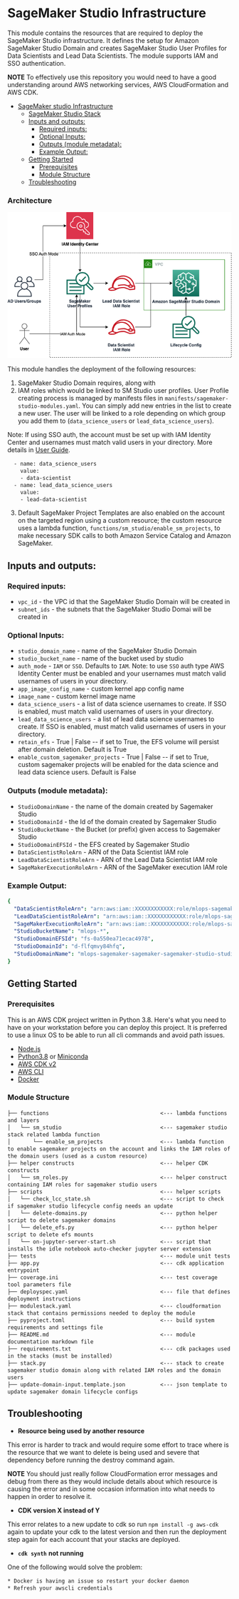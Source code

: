# SageMaker Studio Infrastructure

This module contains the resources that are required to deploy the SageMaker Studio infrastructure. It defines the setup for Amazon SageMaker Studio Domain and creates SageMaker Studio User Profiles for Data Scientists and Lead Data Scientists. The module supports IAM and SSO authentication.

**NOTE** To effectively use this repository you would need to have a good understanding around AWS networking services, AWS CloudFormation and AWS CDK.
- [SageMaker studio Infrastructure](#sagemaker-studio-infrastructure)
    - [SageMaker Studio Stack](#sagemaker-studio-stack)
  - [Inputs and outputs:](#inputs-and-outputs)
    - [Required inputs:](#required-inputs)
    - [Optional Inputs:](#optional-inputs)
    - [Outputs (module metadata):](#outputs-module-metadata)
    - [Example Output:](#example-output)
  - [Getting Started](#getting-started)
    - [Prerequisites](#prerequisites)
    - [Module Structure](#module-structure)
  - [Troubleshooting](#troubleshooting)

### Architecture

![SageMaker Studio Module Architecture](docs/_static/sagemaker-studio-module-architecture.png "SageMaker Studio Module Architecture")

This module handles the deployment of the following resources:

1. SageMaker Studio Domain requires, along with
2. IAM roles which would be linked to SM Studio user profiles. User Profile creating process is managed by manifests files in `manifests/sagemaker-studio-modules.yaml`. You can simply add new entries in the list to create a new user. The user will be linked to a role depending on which group you add them to (`data_science_users` or `lead_data_science_users`).

Note: If using SSO auth, the account must be set up with IAM Identity Center and usernames must match valid users in your directory. More details in [User Guide](https://docs.aws.amazon.com/sagemaker/latest/dg/onboard-sso-users.html).

```
  - name: data_science_users
    value:
    - data-scientist
  - name: lead_data_science_users
    value:
    - lead-data-scientist
```

3. Default SageMaker Project Templates are also enabled on the account on the targeted region using a custom resource; the custom resource uses a lambda function, `functions/sm_studio/enable_sm_projects`, to make necessary SDK calls to both Amazon Service Catalog and Amazon SageMaker.

## Inputs and outputs:
### Required inputs:
  - `vpc_id` - the VPC id that the SageMaker Studio Domain will be created in
  - `subnet_ids` - the subnets that the SageMaker Studio Domai will be created in
### Optional Inputs:
  - `studio_domain_name` - name of the SageMaker Studio Domain
  - `studio_bucket_name` - name of the bucket used by studio
  - `auth_mode` - `IAM` or `SSO`. Defaults to `IAM`. Note: to use `SSO` auth type AWS Identity Center must be enabled and your usernames must match valid usernames of users in your directory.
  - `app_image_config_name` - custom kernel app config name
  - `image_name` - custom kernel image name
  - `data_science_users` - a list of data science usernames to create. If SSO is enabled, must match valid usernames of users in your directory.
  - `lead_data_science_users` - a list of lead data science usernames to create. If SSO is enabled, must match valid usernames of users in your directory.
  - `retain_efs` - True | False -- if set to True, the EFS volume will persist after domain deletion.  Default is True
  - `enable_custom_sagemaker_projects` - True | False -- if set to True, custom sagemaker projects will be enabled for the data science and lead data science users.  Default is False

### Outputs (module metadata):
  - `StudioDomainName` - the name of the domain created by Sagemaker Studio
  - `StudioDomainId` - the Id of the domain created by Sagemaker Studio
  - `StudioBucketName` - the Bucket (or prefix) given access to Sagemaker Studio
  - `StudioDomainEFSId` - the EFS created by Sagemaker Studio
  - `DataScientistRoleArn` - ARN of the Data Scientist IAM role
  - `LeadDataScientistRoleArn` - ARN of the Lead Data Scientist IAM role
  - `SageMakerExecutionRoleArn` - ARN of the SageMaker execution IAM role

### Example Output:
```yaml
{
  "DataScientistRoleArn": "arn:aws:iam::XXXXXXXXXXXX:role/mlops-sagemaker-sage-smrolesdatascientistrole-DYPIVQ6NUSP9",
  "LeadDataScientistRoleArn": "arn:aws:iam::XXXXXXXXXXXX:role/mlops-sagemaker-sage-smrolesleaddatascientist-V1YL0FQONH62",
  "SageMakerExecutionRoleArn": "arn:aws:iam::XXXXXXXXXXXX:role/mlops-sagemaker-sage-smrolessagemakerstudioro-F6HGOUX0JGTI",
  "StudioBucketName": "mlops-*",
  "StudioDomainEFSId": "fs-0a550ea71ecac4978",
  "StudioDomainId": "d-flfqmvy84hfq",
  "StudioDomainName": "mlops-sagemaker-sagemaker-sagemaker-studio-studio-domain"
}
```

## Getting Started

### Prerequisites

This is an AWS CDK project written in Python 3.8. Here's what you need to have on your workstation before you can deploy this project. It is preferred to use a linux OS to be able to run all cli commands and avoid path issues.

* [Node.js](https://nodejs.org/)
* [Python3.8](https://www.python.org/downloads/release/python-380/) or [Miniconda](https://docs.conda.io/en/latest/miniconda.html)
* [AWS CDK v2](https://aws.amazon.com/cdk/)
* [AWS CLI](https://aws.amazon.com/cli/)
* [Docker](https://docs.docker.com/desktop/)

### Module Structure

```
├── functions                                   <--- lambda functions and layers
│   └── sm_studio                               <--- sagemaker studio stack related lambda function
│       └── enable_sm_projects                  <--- lambda function to enable sagemaker projects on the account and links the IAM roles of the domain users (used as a custom resource)
├── helper constructs                           <--- helper CDK constructs
│   └── sm_roles.py                             <--- helper construct containing IAM roles for sagemaker studio users
├── scripts                                     <--- helper scripts
│   └── check_lcc_state.sh                      <--- script to check if sagemaker studio lifecycle config needs an update
│   └── delete-domains.py                       <--- python helper script to delete sagemaker domains
│   └── delete_efs.py                           <--- python helper script to delete efs mounts
│   └── on-jupyter-server-start.sh              <--- script that installs the idle notebook auto-checker jupyter server extension
├── tests                                       <--- module unit tests
├── app.py                                      <--- cdk application entrypoint
├── coverage.ini                                <--- test coverage tool parameters file
├── deployspec.yaml                             <--- file that defines deployment instructions
├── modulestack.yaml                            <--- cloudformation stack that contains permissions needed to deploy the module
├── pyproject.toml                              <--- build system requirements and settings file
├── README.md                                   <--- module documentation markdown file
├── requirements.txt                            <--- cdk packages used in the stacks (must be installed)
├── stack.py                                    <--- stack to create sagemaker studio domain along with related IAM roles and the domain users
├── update-domain-input.template.json           <--- json template to update sagemaker domain lifecycle configs
```
## Troubleshooting


* **Resource being used by another resource**

This error is harder to track and would require some effort to trace where is the resource that we want to delete is being used and severe that dependency before running the destroy command again.

**NOTE** You should just really follow CloudFormation error messages and debug from there as they would include details about which resource is causing the error and in some occasion information into what needs to happen in order to resolve it.


* **CDK version X instead of Y**

This error relates to a new update to cdk so run `npm install -g aws-cdk` again to update your cdk to the latest version and then run the deployment step again for each account that your stacks are deployed.

* **`cdk synth`** **not running**

One of the following would solve the problem:

    * Docker is having an issue so restart your docker daemon
    * Refresh your awscli credentials
